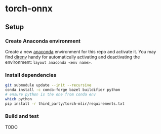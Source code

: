 # torch-onnx

## Setup

### Create Anaconda environment

Create a new [anaconda](https://anaconda.org) environment for this repo and activate it.
You may find [direnv](https://direnv.net/) handy for automatically activating and
deactivating the environment: `layout anaconda <env name>`.

### Install dependencies

```sh
git submodule update --init --recursive
conda install -c conda-forge bazel buildifier python
# ensure python is the one from conda env
which python
pip install -r third_party/torch-mlir/requirements.txt
```

### Build and test

TODO
